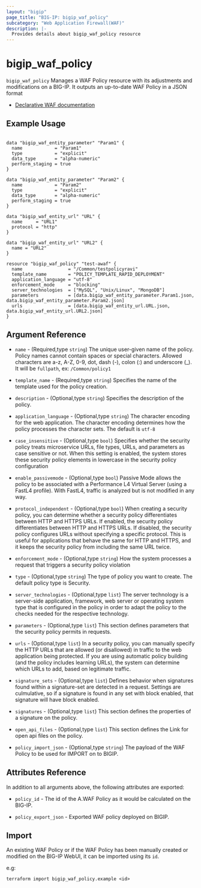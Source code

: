 ```yaml
---
layout: "bigip"
page_title: "BIG-IP: bigip_waf_policy"
subcategory: "Web Application Firewall(WAF)"
description: |-
  Provides details about bigip_waf_policy resource
---
```


# bigip_waf_policy

`bigip_waf_policy` Manages a WAF Policy resource with its adjustments and modifications on a BIG-IP.
It outputs an up-to-date WAF Policy in a JSON format

* [Declarative WAF documentation](https://clouddocs.f5.com/products/waf-declarative-policy/declarative_policy_v16_1.html)

## Example Usage 

```hcl

data "bigip_waf_entity_parameter" "Param1" {
  name            = "Param1"
  type            = "explicit"
  data_type       = "alpha-numeric"
  perform_staging = true
}

data "bigip_waf_entity_parameter" "Param2" {
  name            = "Param2"
  type            = "explicit"
  data_type       = "alpha-numeric"
  perform_staging = true
}

data "bigip_waf_entity_url" "URL" {
  name     = "URL1"
  protocol = "http"
}

data "bigip_waf_entity_url" "URL2" {
  name = "URL2"
}

resource "bigip_waf_policy" "test-awaf" {
  name                 = "/Common/testpolicyravi"
  template_name        = "POLICY_TEMPLATE_RAPID_DEPLOYMENT"
  application_language = "utf-8"
  enforcement_mode     = "blocking"
  server_technologies  = ["MySQL", "Unix/Linux", "MongoDB"]
  parameters           = [data.bigip_waf_entity_parameter.Param1.json, data.bigip_waf_entity_parameter.Param2.json]
  urls                 = [data.bigip_waf_entity_url.URL.json, data.bigip_waf_entity_url.URL2.json]
}

```

## Argument Reference

* `name` - (Required,type `string`) The unique user-given name of the policy. Policy names cannot contain spaces or special characters. Allowed characters are a-z, A-Z, 0-9, dot, dash (-), colon (:) and underscore (_). It will be `fullpath`, ex: `/Common/policy1`

* `template_name` - (Required,type `string`) Specifies the name of the template used for the policy creation.

* `description` - (Optional,type `string`) Specifies the description of the policy.

* `application_language` - (Optional,type `string`) The character encoding for the web application. The character encoding determines how the policy processes the character sets. The default is `utf-8`

* `case_insensitive` - (Optional,type `bool`) Specifies whether the security policy treats microservice URLs, file types, URLs, and parameters as case sensitive or not. When this setting is enabled, the system stores these security policy elements in lowercase in the security policy configuration

* `enable_passivemode` - (Optional,type `bool`) Passive Mode allows the policy to be associated with a Performance L4 Virtual Server (using a FastL4 profile). With FastL4, traffic is analyzed but is not modified in any way.

* `protocol_independent` - (Optional,type `bool`) When creating a security policy, you can determine whether a security policy differentiates between HTTP and HTTPS URLs. If enabled, the security policy differentiates between HTTP and HTTPS URLs. If disabled, the security policy configures URLs without specifying a specific protocol. This is useful for applications that behave the same for HTTP and HTTPS, and it keeps the security policy from including the same URL twice.

* `enforcement_mode` - (Optional,type `string`) How the system processes a request that triggers a security policy violation

* `type` - (Optional,type `string`) The type of policy you want to create. The default policy type is Security.

* `server_technologies` - (Optional,type `list`) The server technology is a server-side application, framework, web server or operating system type that is configured in the policy in order to adapt the policy to the checks needed for the respective technology.

* `parameters` - (Optional,type `list`) This section defines parameters that the security policy permits in requests.

* `urls` - (Optional,type `list`) In a security policy, you can manually specify the HTTP URLs that are allowed (or disallowed) in traffic to the web application being protected. If you are using automatic policy building (and the policy includes learning URLs), the system can determine which URLs to add, based on legitimate traffic.

* `signature_sets` - (Optional,type `list`) Defines behavior when signatures found within a signature-set are detected in a request. Settings are culmulative, so if a signature is found in any set with block enabled, that signature will have block enabled.

* `signatures` - (Optional,type `list`) This section defines the properties of a signature on the policy.

* `open_api_files` - (Optional,type `list`) This section defines the Link for open api files on the policy.

* `policy_import_json` - (Optional,type `string`) The payload of the WAF Policy to be used for IMPORT on to BIGIP. 

## Attributes Reference

In addition to all arguments above, the following attributes are exported:

* `policy_id` - The id of the A.WAF Policy as it would be calculated on the BIG-IP.

* `policy_export_json` - Exported WAF policy deployed on BIGIP.


## Import
An existing WAF Policy or if the WAF Policy has been manually created or modified on the BIG-IP WebUI, it can be imported using its `id`.

e.g:

```
terraform import bigip_waf_policy.example <id>
```
